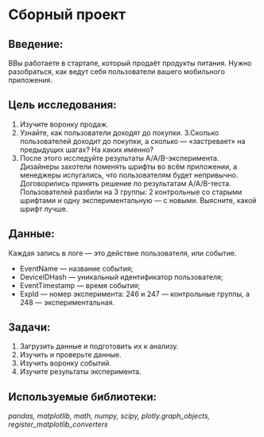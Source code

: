 # Сборный проект
## Введение:
ВВы работаете в стартапе, который продаёт продукты питания. Нужно разобраться, как ведут себя пользователи вашего мобильного приложения.

## Цель исследования:
1. Изучите воронку продаж.
2. Узнайте, как пользователи доходят до покупки.
3.Сколько пользователей доходит до покупки, а сколько — «застревает» на предыдущих шагах? На каких именно?
4. После этого исследуйте результаты A/A/B-эксперимента. Дизайнеры захотели поменять шрифты во всём приложении, а менеджеры испугались, что пользователям будет непривычно. Договорились принять решение по результатам A/A/B-теста. Пользователей разбили на 3 группы: 2 контрольные со старыми шрифтами и одну экспериментальную — с новыми. Выясните, какой шрифт лучше.

## Данные:

Каждая запись в логе — это действие пользователя, или событие. 
  - EventName — название события;
  - DeviceIDHash — уникальный идентификатор пользователя;
  - EventTimestamp — время события;
  - ExpId — номер эксперимента: 246 и 247 — контрольные группы, а 248 — экспериментальная.
  
## Задачи:
1. Загрузить данные и подготовить их к анализу.
2. Изучить и проверьте данные.
3. Изучить воронку событий.
4. Изучите результаты эксперимента.

## Используемые библиотеки:
  *pandas, matplotlib, math, numpy, scipy, plotly.graph_objects, register_matplotlib_converters*

 
